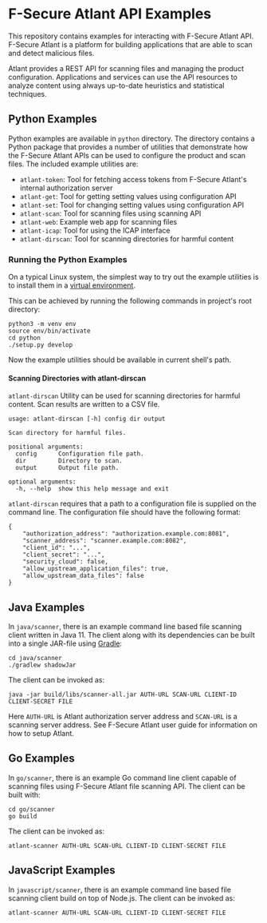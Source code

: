 # F-Secure Atlant API Examples

This repository contains examples for interacting with F-Secure Atlant API.
F-Secure Atlant is a platform for building applications that are able to scan
and detect malicious files.

Atlant provides a REST API for scanning files and managing the product
configuration. Applications and services can use the API resources to analyze
content using always up-to-date heuristics and statistical techniques.

## Python Examples

Python examples are available in `python` directory. The directory contains a
Python package that provides a number of utilities that demonstrate how the
F-Secure Atlant APIs can be used to configure the product and scan files. The
included example utilities are:

- `atlant-token`: Tool for fetching access tokens from F-Secure Atlant's
  internal authorization server
- `atlant-get`: Tool for getting setting values using configuration API
- `atlant-set`: Tool for changing setting values using configuration API
- `atlant-scan`: Tool for scanning files using scanning API
- `atlant-web`: Example web app for scanning files
- `atlant-icap`: Tool for using the ICAP interface
- `atlant-dirscan`: Tool for scanning directories for harmful content

### Running the Python Examples

On a typical Linux system, the simplest way to try out the example utilities is
to install them in a [virtual environment](https://docs.python.org/3/library/venv.html).

This can be achieved by running the following commands in project's root
directory:

``` shell
python3 -m venv env
source env/bin/activate
cd python
./setup.py develop
```

Now the example utilities should be available in current shell's path.

#### Scanning Directories with atlant-dirscan

`atlant-dirscan` Utility can be used for scanning directories for harmful
content. Scan results are written to a CSV file.

```
usage: atlant-dirscan [-h] config dir output

Scan directory for harmful files.

positional arguments:
  config      Configuration file path.
  dir         Directory to scan.
  output      Output file path.

optional arguments:
  -h, --help  show this help message and exit
```

`atlant-dirscan` requires that a path to a configuration file is supplied on the
command line. The configuration file should have the following format:

```
{
    "authorization_address": "authorization.example.com:8081",
    "scanner_address": "scanner.example.com:8082",
    "client_id": "...",
    "client_secret": "...",
    "security_cloud": false,
    "allow_upstream_application_files": true,
    "allow_upstream_data_files": false
}
```

## Java Examples

In `java/scanner`, there is an example command line based file scanning client
written in Java 11. The client along with its dependencies can be built into a
single JAR-file using [Gradle](https://gradle.org):

``` shell
cd java/scanner
./gradlew shadowJar
```

The client can be invoked as:

``` shell
java -jar build/libs/scanner-all.jar AUTH-URL SCAN-URL CLIENT-ID CLIENT-SECRET FILE
```

Here `AUTH-URL` is Atlant authorization server address and `SCAN-URL` is a
scanning server address. See F-Secure Atlant user guide for information on how
to setup Atlant.

## Go Examples

In `go/scanner`, there is an example Go command line client capable of scanning
files using F-Secure Atlant file scanning API. The client can be built with:

``` shell
cd go/scanner
go build
```

The client can be invoked as:

``` shell
atlant-scanner AUTH-URL SCAN-URL CLIENT-ID CLIENT-SECRET FILE
```


## JavaScript Examples

In `javascript/scanner`, there is an example command line based file scanning
client build on top of Node.js. The client can be invoked as:

``` shell
atlant-scanner AUTH-URL SCAN-URL CLIENT-ID CLIENT-SECRET FILE
```

